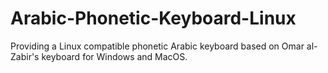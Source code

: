 # Arabic-Phonetic-Keyboard-Linux
Providing a Linux compatible phonetic Arabic keyboard based on Omar al-Zabir's keyboard for Windows and MacOS.
